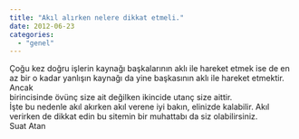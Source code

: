 ```yaml
---
title: "Akıl alırken nelere dikkat etmeli."
date: 2012-06-23
categories: 
  - "genel"
---
```


Çoğu kez doğru işlerin kaynağı başkalarının aklı ile hareket etmek ise de en az bir o kadar yanlışın kaynağı da yine başkasının aklı ile hareket etmektir. Ancak  
birincisinde övünç size ait değilken ikincide utanç size aittir.  
İşte bu nedenle akıl akırken akıl verene iyi bakın, elinizde kalabilir. Akıl verirken de dikkat edin bu sitemin bir muhattabı da siz olabilirsiniz.  
Suat Atan

